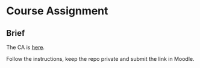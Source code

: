 # Course Assignment

## Brief

The CA is <a href="https://classroom.github.com/a/IZtdWku6" target="_blank">here</a>.

Follow the instructions, keep the repo private and submit the link in Moodle.
